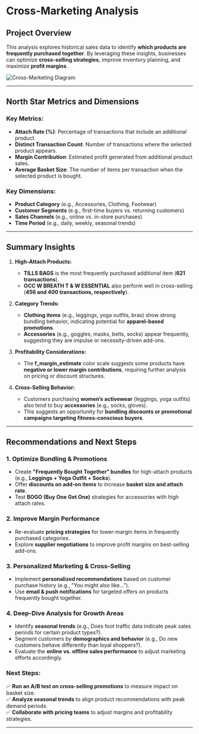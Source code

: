 # **Cross-Marketing Analysis**

## **Project Overview**
This analysis explores historical sales data to identify **which products are frequently purchased together**. By leveraging these insights, businesses can optimize **cross-selling strategies**, improve inventory planning, and maximize **profit margins**.

![Cross-Marketing Diagram](https://drive.google.com/file/d/1fuRph7DrjDMn-w7OXWqWK1IMcL4Z0SlS/view?usp=drive_link)

---

## **North Star Metrics and Dimensions**

### **Key Metrics:**
- **Attach Rate (%)**: Percentage of transactions that include an additional product.  
- **Distinct Transaction Count**: Number of transactions where the selected product appears.  
- **Margin Contribution**: Estimated profit generated from additional product sales.  
- **Average Basket Size**: The number of items per transaction when the selected product is bought.  

### **Key Dimensions:**
- **Product Category** (e.g., Accessories, Clothing, Footwear)  
- **Customer Segments** (e.g., first-time buyers vs. returning customers)  
- **Sales Channels** (e.g., online vs. in-store purchases)  
- **Time Period** (e.g., daily, weekly, seasonal trends)  

---

## **Summary Insights**

1. **High-Attach Products:**
   - **TILLS BAGS** is the most frequently purchased additional item (**621 transactions**).  
   - **OCC W BREATH T & W ESSENTIAL** also perform well in cross-selling (**456 and 400 transactions, respectively**).  

2. **Category Trends:**
   - **Clothing items** (e.g., leggings, yoga outfits, bras) show strong bundling behavior, indicating potential for **apparel-based promotions**.  
   - **Accessories** (e.g., goggles, masks, belts, socks) appear frequently, suggesting they are impulse or necessity-driven add-ons.  

3. **Profitability Considerations:**
   - The **f_margin_estimate** color scale suggests some products have **negative or lower margin contributions**, requiring further analysis on pricing or discount structures.  

4. **Cross-Selling Behavior:**
   - Customers purchasing **women’s activewear** (leggings, yoga outfits) also tend to buy **accessories** (e.g., socks, gloves).  
   - This suggests an opportunity for **bundling discounts or promotional campaigns targeting fitness-conscious buyers**.  

---

## **Recommendations and Next Steps**

### **1. Optimize Bundling & Promotions**
- Create **"Frequently Bought Together" bundles** for high-attach products (e.g., **Leggings + Yoga Outfit + Socks**).
- Offer **discounts on add-on items** to increase **basket size and attach rate**.
- Test **BOGO (Buy One Get One)** strategies for accessories with high attach rates.

### **2. Improve Margin Performance**
- Re-evaluate **pricing strategies** for lower-margin items in frequently purchased categories.
- Explore **supplier negotiations** to improve profit margins on best-selling add-ons.

### **3. Personalized Marketing & Cross-Selling**
- Implement **personalized recommendations** based on customer purchase history (e.g., "You might also like…").
- Use **email & push notifications** for targeted offers on products frequently bought together.

### **4. Deep-Dive Analysis for Growth Areas**
- Identify **seasonal trends** (e.g., Does foot traffic data indicate peak sales periods for certain product types?).
- Segment customers by **demographics and behavior** (e.g., Do new customers behave differently than loyal shoppers?).
- Evaluate the **online vs. offline sales performance** to adjust marketing efforts accordingly.

### **Next Steps:**
✅ **Run an A/B test on cross-selling promotions** to measure impact on basket size.  
✅ **Analyze seasonal trends** to align product recommendations with peak demand periods.  
✅ **Collaborate with pricing teams** to adjust margins and profitability strategies.  

---


